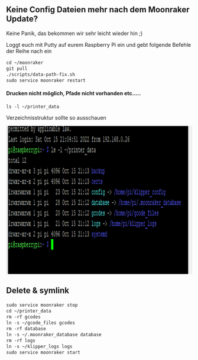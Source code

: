 
## Keine Config Dateien mehr nach dem Moonraker Update?

Keine Panik, das bekommen wir sehr leicht wieder hin ;)

Loggt euch mit Putty auf eurem Raspberry Pi ein und gebt folgende Befehle der Reihe nach ein

```
cd ~/moonraker
git pull
./scripts/data-path-fix.sh
sudo service moonraker restart
```



#### Drucken nicht möglich, Pfade nicht vorhanden etc.....

```
ls -l ~/printer_data
```
Verzeichnisstruktur sollte so ausschauen

<img src="https://github.com/DeBau/VoronMods/blob/main/Voron%20Setup%20German/printer_data_symlink.png
" alt="pinout" width=800 height=400>

Delete & symlink
----------------
```
sudo service moonraker stop
cd ~/printer_data
rm -rf gcodes
ln -s ~/gcode_files gcodes
rm -rf database
ln -s ~/.moonraker_database database
rm -rf logs
ln -s ~/klipper_logs logs
sudo service moonraker start
```

